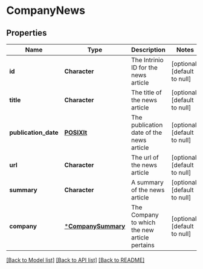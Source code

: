 # CompanyNews

## Properties
Name | Type | Description | Notes
------------ | ------------- | ------------- | -------------
**id** | **Character** | The Intrinio ID for the news article | [optional] [default to null]
**title** | **Character** | The title of the news article | [optional] [default to null]
**publication_date** | [**POSIXlt**](POSIXlt.md) | The publication date of the news article | [optional] [default to null]
**url** | **Character** | The url of the news article | [optional] [default to null]
**summary** | **Character** | A summary of the news article | [optional] [default to null]
**company** | [***CompanySummary**](CompanySummary.md) | The Company to which the new article pertains | [optional] [default to null]

[[Back to Model list]](../README.md#documentation-for-models) [[Back to API list]](../README.md#documentation-for-api-endpoints) [[Back to README]](../README.md)


